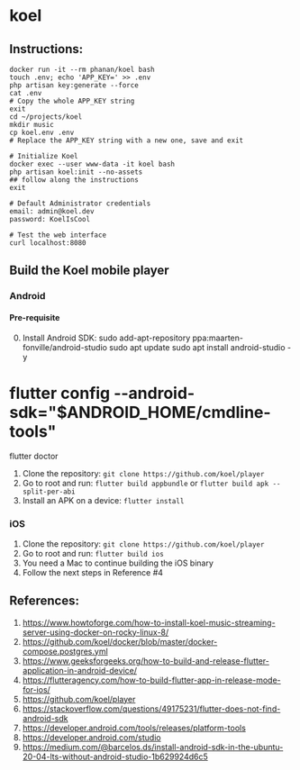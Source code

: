 # koel

## Instructions:
```
docker run -it --rm phanan/koel bash
touch .env; echo 'APP_KEY=' >> .env
php artisan key:generate --force
cat .env
# Copy the whole APP_KEY string
exit
cd ~/projects/koel
mkdir music
cp koel.env .env
# Replace the APP_KEY string with a new one, save and exit

# Initialize Koel
docker exec --user www-data -it koel bash
php artisan koel:init --no-assets
## follow along the instructions
exit

# Default Administrator credentials
email: admin@koel.dev
password: KoelIsCool

# Test the web interface
curl localhost:8080
```

## Build the Koel mobile player
### Android

#### Pre-requisite
0. Install Android SDK:
sudo add-apt-repository ppa:maarten-fonville/android-studio
sudo apt update
sudo apt install android-studio -y
# flutter config --android-sdk="$ANDROID_HOME/cmdline-tools"
flutter doctor

1. Clone the repository: `git clone https://github.com/koel/player`
2. Go to root and run: `flutter build appbundle` or `flutter build apk --split-per-abi`
3. Install an APK on a device: `flutter install`

### iOS
1. Clone the repository: `git clone https://github.com/koel/player`
2. Go to root and run: `flutter build ios`
3. You need a Mac to continue building the iOS binary
4. Follow the next steps in Reference #4

## References:
1. https://www.howtoforge.com/how-to-install-koel-music-streaming-server-using-docker-on-rocky-linux-8/  
2. https://github.com/koel/docker/blob/master/docker-compose.postgres.yml  
3. https://www.geeksforgeeks.org/how-to-build-and-release-flutter-application-in-android-device/  
4. https://flutteragency.com/how-to-build-flutter-app-in-release-mode-for-ios/  
5. https://github.com/koel/player  
6. https://stackoverflow.com/questions/49175231/flutter-does-not-find-android-sdk
7. https://developer.android.com/tools/releases/platform-tools
8. https://developer.android.com/studio
9. https://medium.com/@barcelos.ds/install-android-sdk-in-the-ubuntu-20-04-lts-without-android-studio-1b629924d6c5
